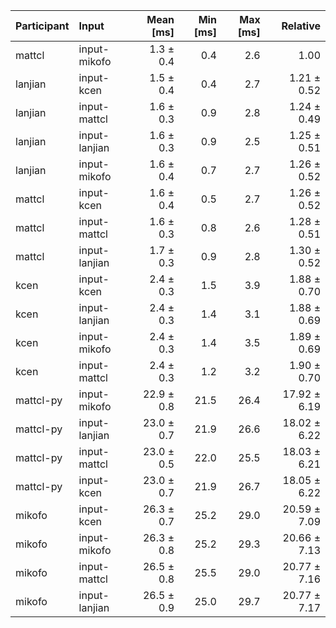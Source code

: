 | Participant | Input | Mean [ms] | Min [ms] | Max [ms] | Relative |
|:---|:---|---:|---:|---:|---:|
| mattcl | input-mikofo | 1.3 ± 0.4 | 0.4 | 2.6 | 1.00 |
| lanjian | input-kcen | 1.5 ± 0.4 | 0.4 | 2.7 | 1.21 ± 0.52 |
| lanjian | input-mattcl | 1.6 ± 0.3 | 0.9 | 2.8 | 1.24 ± 0.49 |
| lanjian | input-lanjian | 1.6 ± 0.3 | 0.9 | 2.5 | 1.25 ± 0.51 |
| lanjian | input-mikofo | 1.6 ± 0.4 | 0.7 | 2.7 | 1.26 ± 0.52 |
| mattcl | input-kcen | 1.6 ± 0.4 | 0.5 | 2.7 | 1.26 ± 0.52 |
| mattcl | input-mattcl | 1.6 ± 0.3 | 0.8 | 2.6 | 1.28 ± 0.51 |
| mattcl | input-lanjian | 1.7 ± 0.3 | 0.9 | 2.8 | 1.30 ± 0.52 |
| kcen | input-kcen | 2.4 ± 0.3 | 1.5 | 3.9 | 1.88 ± 0.70 |
| kcen | input-lanjian | 2.4 ± 0.3 | 1.4 | 3.1 | 1.88 ± 0.69 |
| kcen | input-mikofo | 2.4 ± 0.3 | 1.4 | 3.5 | 1.89 ± 0.69 |
| kcen | input-mattcl | 2.4 ± 0.3 | 1.2 | 3.2 | 1.90 ± 0.70 |
| mattcl-py | input-mikofo | 22.9 ± 0.8 | 21.5 | 26.4 | 17.92 ± 6.19 |
| mattcl-py | input-lanjian | 23.0 ± 0.7 | 21.9 | 26.6 | 18.02 ± 6.22 |
| mattcl-py | input-mattcl | 23.0 ± 0.5 | 22.0 | 25.5 | 18.03 ± 6.21 |
| mattcl-py | input-kcen | 23.0 ± 0.7 | 21.9 | 26.7 | 18.05 ± 6.22 |
| mikofo | input-kcen | 26.3 ± 0.7 | 25.2 | 29.0 | 20.59 ± 7.09 |
| mikofo | input-mikofo | 26.3 ± 0.8 | 25.2 | 29.3 | 20.66 ± 7.13 |
| mikofo | input-mattcl | 26.5 ± 0.8 | 25.5 | 29.0 | 20.77 ± 7.16 |
| mikofo | input-lanjian | 26.5 ± 0.9 | 25.0 | 29.7 | 20.77 ± 7.17 |
